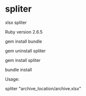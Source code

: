 # spliter
xlsx spliter


Ruby version  2.6.5
              
gem install bundle

gem uninstall spliter

gem install spliter

bundle install



Usage:


spliter "archive_location/archive.xlsx"
